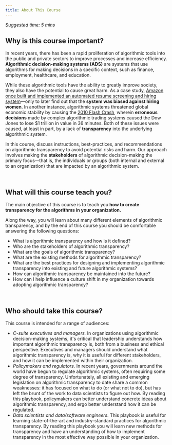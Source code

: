 ```yaml
---
title: About This Course
---
```


_Suggested time: 5 mins_

## Why is this course important?

In recent years, there has been a rapid proliferation of algorithmic tools into the public and private sectors to improve processes and increase efficiency. __Algorithmic decision-making systems (ADS)__ are systems that use algorithms for making decisions in a specific context, such as finance, employment, healthcare, and education.

While these algorithmic tools have the ability to greatly improve society, they also have the potential to cause great harm. As a case study, [Amazon once built and implemented an automated resume screening and hiring system](https://www.reuters.com/article/us-amazon-com-jobs-automation-insight-idUSKCN1MK08G)&mdash;only to later find out that the __system was biased against hiring women__. In another instance, algorithmic systems threatened global economic stability by causing the [2010 Flash Crash](https://en.wikipedia.org/wiki/2010_flash_crash), wherein __erroneous decisions__ made by complex algorithmic trading systems caused the Dow Jones to lose $1 trillion in value in 36 minutes. Both of these issues were caused, at least in part, by a lack of __transparency__ into the underlying algorithmic system.

In this course, discuss instructions, best-practices, and recommendations on algorithmic transparency to avoid potential risks and harm. Our approach involves making the __stakeholders__ of algorithmic decision-making the primary focus&mdash;that is, the individuals or groups (both internal and external to an organization) that are impacted by an algorithmic system.

<br>

## What will this course teach you?

The main objective of this course is to teach you **how to create transparency for the algorithms in your organization.**

Along the way, you will learn about many different elements of algorithmic transparency, and by the end of this course you should be comfortable answering the following questions:
*  What is algorithmic transparency and how is it defined?
*  Who are the stakeholders of algorithmic transparency?
*  What are the goals of algorithmic transparency?
*  What are the existing methods for algorithmic transparency?
*  What are the best practices for designing and implementing algorithmic transparency into existing and future algorithmic systems?
*  How can algorithmic transparency be maintained into the future?
*  How can I help influence a culture shift in my organization towards adopting algorithmic transparency?

<br>

## Who should take this course?

This course is intended for a range of audiences:

* _C-suite executives and managers._ In organizations using algorithmic decision-making systems, it's critical that leadership understands how important algorithmic transparency is, both from a business and ethical perspective. Executives and managers should understand what algorithmic transparency is, why it is useful for different stakeholders, and how it can be implemented within their organization.
* _Policymakers and regulators._ In recent years, governments around the world have begun to regulate algorithmic systems, often requiring some degree of transparency. Unfortunately, all existing and emerging legislation on algorithmic transparency to date share a common weaknesses: it has focused on what to do (or what not to do), but has left the brunt of the work to data scientists to figure out how. By reading this playbook, policymakers can better understand concrete ideas about algorithmic transparency, and ergo better understand how it can be regulated.
*  _Data scientists and data/software engineers._ This playbook is useful for learning state-of-the-art and industry-standard practices for algorithmic transparency. By reading this playbook you will learn new methods for transparency and have an understanding of how to implement transparency in the most effective way possible in your organization.
